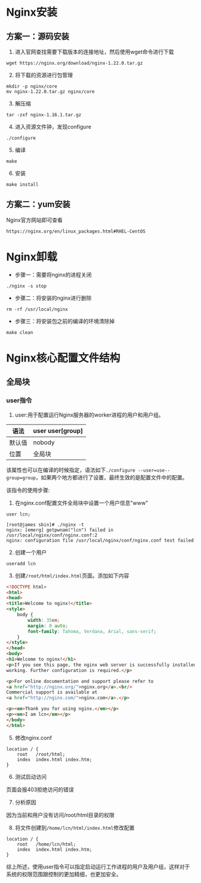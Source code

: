 # Nginx安装



## 方案一：源码安装

1. 进入官网查找需要下载版本的连接地址，然后使用wget命令进行下载

```shell
wget https://nginx.org/download/nginx-1.22.0.tar.gz
```

2. 将下载的资源进行包管理

```shell
mkdir -p nginx/core
mv nginx-1.22.0.tar.gz nginx/core
```

3. 解压缩

```shell
tar -zxf nginx-1.16.1.tar.gz
```

4. 进入资源文件钟，发现configure

```shell
./configure
```

5. 编译

```shell
make
```

6. 安装

```shell
make install
```





## 方案二：yum安装

Nginx官方网站即可查看

```
https://nginx.org/en/linux_packages.html#RHEL-CentOS
```







# Nginx卸载



+ 步骤一：需要将nginx的进程关闭

```
./nginx -s stop
```

+ 步骤二：将安装的nginx进行删除

```
rm -rf /usr/local/nginx
```

+ 步骤三：将安装包之前的编译的环境清除掉

```
make clean
```



# Nginx核心配置文件结构





## 全局块



### user指令

1. user:用于配置运行Nginx服务器的worker进程的用户和用户组。

| 语法   | user user[group] |
| ------ | ---------------- |
| 默认值 | nobody           |
| 位置   | 全局块           |

该属性也可以在编译的时候指定，语法如下`./configure --user=use--group=group`，如果两个地方都进行了设置，最终生效的是配置文件中的配置。

该指令的使用步骤:

1. 在nginx.conf配置文件全局块中设置一个用户信息"www"

```
user lcn;
```

```
[root@james sbin]# ./nginx -t
nginx: [emerg] getpwnam("lcn") failed in /usr/local/nginx/conf/nginx.conf:2
nginx: configuration file /usr/local/nginx/conf/nginx.conf test failed
```

2. 创建一个用户

```
useradd lcn
```

3. 创建`/root/html/index.html`页面。添加如下内容

```html
<!DOCTYPE html>
<html>
<head>
<title>Welcome to nginx!</title>
<style>
    body {
        width: 35em;
        margin: 0 auto;
        font-family: Tahoma, Verdana, Arial, sans-serif;
    }
</style>
</head>
<body>
<h1>Welcome to nginx!</h1>
<p>If you see this page, the nginx web server is successfully installed and
working. Further configuration is required.</p>

<p>For online documentation and support please refer to
<a href="http://nginx.org/">nginx.org</a>.<br/>
Commercial support is available at
<a href="http://nginx.com/">nginx.com</a>.</p>

<p><em>Thank you for using nginx.</em></p>
<p><em>I am lcn</em></p>
</body>
</html>
```

5. 修改nginx.conf

```
location / {
	root   /root/html;
	index  index.html index.htm;
}
```

6. 测试启动访问

页面会报403拒绝访问的错误

7. 分析原因

因为当前和用户没有访问/root/html目录的权限

8. 将文件创建到`/home/lcn/html/index.html`修改配置

```
location / {
	root   /home/lcn/html;
	index  index.html index.htm;
}
```

综上所述，使用user指令可以指定启动运行工作进程的用户及用户组，这样对于系统的权限范围跟控制的更加精细，也更加安全。